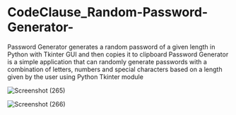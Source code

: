 # CodeClause_Random-Password-Generator-
Password Generator generates a random password of a given length in Python with Tkinter GUI and then copies it to clipboard
Password Generator is a simple application that can randomly generate passwords with a combination of letters, numbers and special characters based on a length given by the user using Python Tkinter module


![Screenshot (265)](https://github.com/ShreyasKhadye/CodeClause_Random-Password-Generator-/assets/93064440/07dbc25d-ea5e-4ac6-b2c1-f146cce4c580)


![Screenshot (266)](https://github.com/ShreyasKhadye/CodeClause_Random-Password-Generator-/assets/93064440/1ca42d18-2abe-4b01-a561-ef5045ca38cb)
